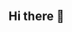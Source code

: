 ## Hi there 👋

<!--
**Ruan1b/ruan1b** is a ✨ _special_ ✨ repository because its `README.md` (this file) appears on your GitHub profile.
meu nome é ruan cesar 
Estou estudando na Alura
Estou me desenvolvendo na linguagem JavaScript
Utilizo esse espaço para minha organização e compartilhamento dos meu projetos desenvolvidos
Here are some ideas to get you started:
Você pode entrar em contato comigo 📫
00001102402497sp@al.educacao.sp.gov.br
@aluraestudante
![](https://images.app.goo.gl/ctQWT3CWZghZJX5JA)
